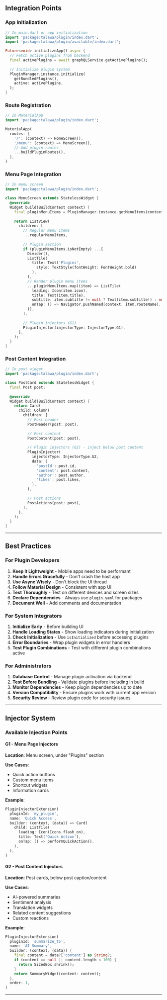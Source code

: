 ## Integration Points

### App Initialization

```dart
// In main.dart or app initialization
import 'package:talawa/plugin/index.dart';
import 'package:talawa/plugin/available/index.dart';

Future<void> initializeApp() async {
  // Fetch active plugins from backend
  final activePlugins = await graphQLService.getActivePlugins();
  
  // Initialize plugin system
  PluginManager.instance.initialize(
    getBundledPlugins(),
    active: activePlugins,
  );
}
```

### Route Registration

```dart
// In MaterialApp
import 'package:talawa/plugin/index.dart';

MaterialApp(
  routes: {
    '/': (context) => HomeScreen(),
    '/menu': (context) => MenuScreen(),
    // Add plugin routes
    ...buildPluginRoutes(),
  },
)
```

### Menu Page Integration

```dart
// In menu screen
import 'package:talawa/plugin/index.dart';

class MenuScreen extends StatelessWidget {
  @override
  Widget build(BuildContext context) {
    final pluginMenuItems = PluginManager.instance.getMenuItems(context);
    
    return ListView(
      children: [
        // Regular menu items
        ...regularMenuItems,
        
        // Plugin section
        if (pluginMenuItems.isNotEmpty) ...[
          Divider(),
          ListTile(
            title: Text('Plugins', 
              style: TextStyle(fontWeight: FontWeight.bold)
            ),
          ),
          // Render plugin menu items
          ...pluginMenuItems.map((item) => ListTile(
            leading: Icon(item.icon),
            title: Text(item.title),
            subtitle: item.subtitle != null ? Text(item.subtitle!) : null,
            onTap: () => Navigator.pushNamed(context, item.routeName),
          )),
        ],
        
        // Plugin injectors (G1)
        PluginInjector(injectorType: InjectorType.G1),
      ],
    );
  }
}
```

### Post Content Integration

```dart
// In post widget
import 'package:talawa/plugin/index.dart';

class PostCard extends StatelessWidget {
  final Post post;
  
  @override
  Widget build(BuildContext context) {
    return Card(
      child: Column(
        children: [
          // Post header
          PostHeader(post: post),
          
          // Post content
          PostContent(post: post),
          
          // Plugin injectors (G2) - inject below post content
          PluginInjector(
            injectorType: InjectorType.G2,
            data: {
              'postId': post.id,
              'content': post.content,
              'author': post.author,
              'likes': post.likes,
            },
          ),
          
          // Post actions
          PostActions(post: post),
        ],
      ),
    );
  }
}
```

---

## Best Practices

### For Plugin Developers

1. **Keep It Lightweight** - Mobile apps need to be performant
2. **Handle Errors Gracefully** - Don't crash the host app
3. **Use Async Wisely** - Don't block the UI thread
4. **Follow Material Design** - Consistent with app UI
5. **Test Thoroughly** - Test on different devices and screen sizes
6. **Declare Dependencies** - Always use `plugin.yaml` for packages
7. **Document Well** - Add comments and documentation

### For System Integrators

1. **Initialize Early** - Before building UI
2. **Handle Loading States** - Show loading indicators during initialization
3. **Check Initialization** - Use `isInitialized` before accessing plugins
4. **Error Boundaries** - Wrap plugin widgets in error handlers
5. **Test Plugin Combinations** - Test with different plugin combinations active

### For Administrators

1. **Database Control** - Manage plugin activation via backend
2. **Test Before Bundling** - Validate plugins before including in build
3. **Monitor Dependencies** - Keep plugin dependencies up to date
4. **Version Compatibility** - Ensure plugins work with current app version
5. **Security Review** - Review plugin code for security issues

---

## Injector System

### Available Injection Points

#### G1 - Menu Page Injectors
**Location**: Menu screen, under "Plugins" section

**Use Cases**:
- Quick action buttons
- Custom menu items
- Shortcut widgets
- Information cards

**Example**:
```dart
PluginInjectorExtension(
  pluginId: 'my_plugin',
  name: 'Quick Access',
  builder: (context, {data}) => Card(
    child: ListTile(
      leading: Icon(Icons.flash_on),
      title: Text('Quick Action'),
      onTap: () => performQuickAction(),
    ),
  ),
)
```

#### G2 - Post Content Injectors
**Location**: Post cards, below post caption/content

**Use Cases**:
- AI-powered summaries
- Sentiment analysis
- Translation widgets
- Related content suggestions
- Custom reactions

**Example**:
```dart
PluginInjectorExtension(
  pluginId: 'summarize_t5',
  name: 'AI Summary',
  builder: (context, {data}) {
    final content = data?['content'] as String?;
    if (content == null || content.length < 100) {
      return SizedBox.shrink();
    }
    return SummaryWidget(content: content);
  },
  order: 1,
)
```

---

